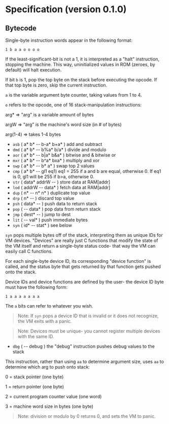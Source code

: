# Specification (version 0.1.0)

## Bytecode

Single-byte instruction words appear in the following format:

`1 b a a o o o o`

If the least-significant-bit is not a 1, it is interpreted as a "halt" 
instruction, stopping the machine. This way, uninitialized values in ROM 
(zeroes, by default) will halt execution.

If bit `b` is 1, pop the top byte on the stack before executing the opcode. If 
that top byte is zero, skip the current instruction.

`a` is the variable argument byte counter, taking values from 1 to 4.

`o` refers to the opcode, one of 16 stack-manipulation instructions:

arg* => "arg" is a variable amount of bytes

argW => "arg" is the machine's word size (in # of bytes)

arg(1-4) => takes 1-4 bytes

- `asb` ( a* b* -- b-a* b+a* ) add and subtract
- `dmd` ( a* b* -- b%a* b/a* ) divide and modulo
- `aor` ( a* b* -- b|a* b&a* ) bitwise and & bitwise or
- `mxr` ( a* b* -- b^a* bxa* ) multiply and xor
- `swp` ( a* b* -- b* a* ) swap top 2 values
- `cmp` ( a* b* -- gl1 eq1) eq1 = 255 if a and b are equal, otherwise 0. If eq1 is 0, gl1 will be 255 if b>a, otherwise 0.
- `str` ( data* addrW -- ) store data at RAM[addr]
- `lod` ( addrW -- data* ) fetch data at RAM[addr]
- `dup` ( n* -- n* n* ) duplicate top value
- `drp` ( n* --  ) discard top value
- `psh` ( data* -- ) push data to return stack
- `pop` ( -- data* ) pop data from return stack
- `jmp` ( dest* -- ) jump to dest
- `lit` ( -- val* ) push immediate bytes
- `syn` ( id* -- stat* ) see below 

`syn` pops multiple bytes off of the stack, interpreting them as unique IDs for
VM devices. "Devices" are really just C functions that modify the state of the 
VM itself and return a single-byte status code- that way the VM can easily
call C functions.

For each single-byte device ID, its corresponding "device function" is called,
and the status byte that gets returned by that function gets pushed onto the
stack.

Device IDs and device functions are defined by the user- the device ID byte 
must have the following form:

`1 a a a a a a a`

The `a` bits can refer to whatever you wish. 

> Note: If `syn` pops a device ID that is invalid or it does not recognize, the VM exits with a panic.

> Note: Devices must be unique- you cannot register multiple devices with the same ID.

- `dbg` ( -- debug ) the "debug" instruction pushes debug values to the stack

This instruction, rather than using `aa` to determine argument size, uses `aa` 
to determine which arg to push onto stack:

0 = stack pointer (one byte)

1 = return pointer (one byte)

2 = current program counter value (one word)

3 = machine word size in bytes (one byte)

> Note: division or modulo by 0 returns 0, and sets the VM to panic.
